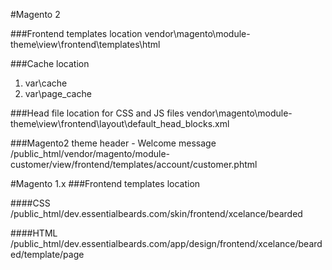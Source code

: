 #Magento 2

###Frontend templates location
vendor\magento\module-theme\view\frontend\templates\html



###Cache location
1. var\cache
2. var\page_cache



###Head file location for CSS and JS files
vendor\magento\module-theme\view\frontend\layout\default_head_blocks.xml


###Magento2 theme header - Welcome message
/public_html/vendor/magento/module-customer/view/frontend/templates/account/customer.phtml



#Magento 1.x
###Frontend templates location

####CSS
/public_html/dev.essentialbeards.com/skin/frontend/xcelance/bearded

####HTML
/public_html/dev.essentialbeards.com/app/design/frontend/xcelance/bearded/template/page